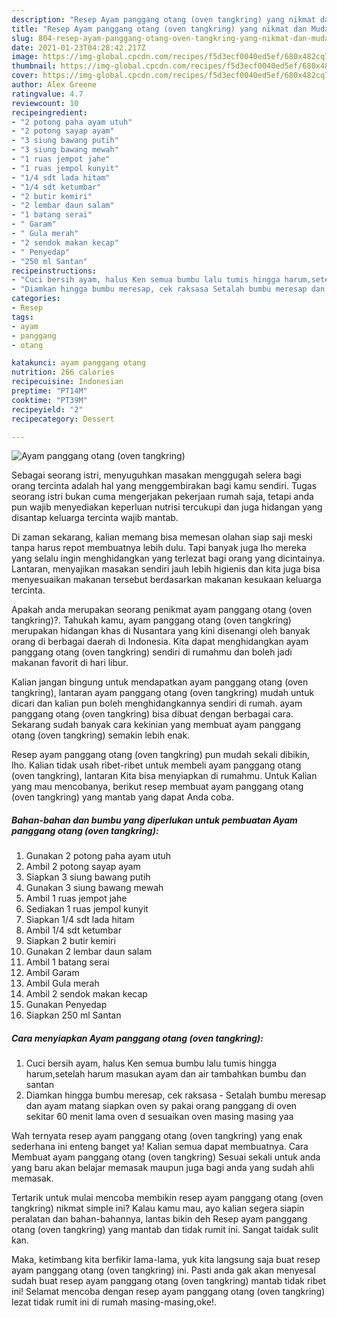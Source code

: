 ```yaml
---
description: "Resep Ayam panggang otang (oven tangkring) yang nikmat dan Mudah Dibuat"
title: "Resep Ayam panggang otang (oven tangkring) yang nikmat dan Mudah Dibuat"
slug: 804-resep-ayam-panggang-otang-oven-tangkring-yang-nikmat-dan-mudah-dibuat
date: 2021-01-23T04:28:42.217Z
image: https://img-global.cpcdn.com/recipes/f5d3ecf0040ed5ef/680x482cq70/ayam-panggang-otang-oven-tangkring-foto-resep-utama.jpg
thumbnail: https://img-global.cpcdn.com/recipes/f5d3ecf0040ed5ef/680x482cq70/ayam-panggang-otang-oven-tangkring-foto-resep-utama.jpg
cover: https://img-global.cpcdn.com/recipes/f5d3ecf0040ed5ef/680x482cq70/ayam-panggang-otang-oven-tangkring-foto-resep-utama.jpg
author: Alex Greene
ratingvalue: 4.7
reviewcount: 10
recipeingredient:
- "2 potong paha ayam utuh"
- "2 potong sayap ayam"
- "3 siung bawang putih"
- "3 siung bawang mewah"
- "1 ruas jempot jahe"
- "1 ruas jempol kunyit"
- "1/4 sdt lada hitam"
- "1/4 sdt ketumbar"
- "2 butir kemiri"
- "2 lembar daun salam"
- "1 batang serai"
- " Garam"
- " Gula merah"
- "2 sendok makan kecap"
- " Penyedap"
- "250 ml Santan"
recipeinstructions:
- "Cuci bersih ayam, halus Ken semua bumbu lalu tumis hingga harum,setelah harum masukan ayam dan air tambahkan bumbu dan santan"
- "Diamkan hingga bumbu meresap, cek raksasa Setalah bumbu meresap dan ayam matang siapkan oven sy pakai orang panggang di oven sekitar 60 menit lama oven d sesuaikan oven masing masing yaa"
categories:
- Resep
tags:
- ayam
- panggang
- otang

katakunci: ayam panggang otang 
nutrition: 266 calories
recipecuisine: Indonesian
preptime: "PT14M"
cooktime: "PT39M"
recipeyield: "2"
recipecategory: Dessert

---
```



![Ayam panggang otang (oven tangkring)](https://img-global.cpcdn.com/recipes/f5d3ecf0040ed5ef/680x482cq70/ayam-panggang-otang-oven-tangkring-foto-resep-utama.jpg)

Sebagai seorang istri, menyuguhkan masakan menggugah selera bagi orang tercinta adalah hal yang menggembirakan bagi kamu sendiri. Tugas seorang istri bukan cuma mengerjakan pekerjaan rumah saja, tetapi anda pun wajib menyediakan keperluan nutrisi tercukupi dan juga hidangan yang disantap keluarga tercinta wajib mantab.

Di zaman  sekarang, kalian memang bisa memesan olahan siap saji meski tanpa harus repot membuatnya lebih dulu. Tapi banyak juga lho mereka yang selalu ingin menghidangkan yang terlezat bagi orang yang dicintainya. Lantaran, menyajikan masakan sendiri jauh lebih higienis dan kita juga bisa menyesuaikan makanan tersebut berdasarkan makanan kesukaan keluarga tercinta. 



Apakah anda merupakan seorang penikmat ayam panggang otang (oven tangkring)?. Tahukah kamu, ayam panggang otang (oven tangkring) merupakan hidangan khas di Nusantara yang kini disenangi oleh banyak orang di berbagai daerah di Indonesia. Kita dapat menghidangkan ayam panggang otang (oven tangkring) sendiri di rumahmu dan boleh jadi makanan favorit di hari libur.

Kalian jangan bingung untuk mendapatkan ayam panggang otang (oven tangkring), lantaran ayam panggang otang (oven tangkring) mudah untuk dicari dan kalian pun boleh menghidangkannya sendiri di rumah. ayam panggang otang (oven tangkring) bisa dibuat dengan berbagai cara. Sekarang sudah banyak cara kekinian yang membuat ayam panggang otang (oven tangkring) semakin lebih enak.

Resep ayam panggang otang (oven tangkring) pun mudah sekali dibikin, lho. Kalian tidak usah ribet-ribet untuk membeli ayam panggang otang (oven tangkring), lantaran Kita bisa menyiapkan di rumahmu. Untuk Kalian yang mau mencobanya, berikut resep membuat ayam panggang otang (oven tangkring) yang mantab yang dapat Anda coba.

<!--inarticleads1-->

##### Bahan-bahan dan bumbu yang diperlukan untuk pembuatan Ayam panggang otang (oven tangkring):

1. Gunakan 2 potong paha ayam utuh
1. Ambil 2 potong sayap ayam
1. Siapkan 3 siung bawang putih
1. Gunakan 3 siung bawang mewah
1. Ambil 1 ruas jempot jahe
1. Sediakan 1 ruas jempol kunyit
1. Siapkan 1/4 sdt lada hitam
1. Ambil 1/4 sdt ketumbar
1. Siapkan 2 butir kemiri
1. Gunakan 2 lembar daun salam
1. Ambil 1 batang serai
1. Ambil  Garam
1. Ambil  Gula merah
1. Ambil 2 sendok makan kecap
1. Gunakan  Penyedap
1. Siapkan 250 ml Santan




<!--inarticleads2-->

##### Cara menyiapkan Ayam panggang otang (oven tangkring):

1. Cuci bersih ayam, halus Ken semua bumbu lalu tumis hingga harum,setelah harum masukan ayam dan air tambahkan bumbu dan santan
1. Diamkan hingga bumbu meresap, cek raksasa - Setalah bumbu meresap dan ayam matang siapkan oven sy pakai orang panggang di oven sekitar 60 menit lama oven d sesuaikan oven masing masing yaa




Wah ternyata resep ayam panggang otang (oven tangkring) yang enak sederhana ini enteng banget ya! Kalian semua dapat membuatnya. Cara Membuat ayam panggang otang (oven tangkring) Sesuai sekali untuk anda yang baru akan belajar memasak maupun juga bagi anda yang sudah ahli memasak.

Tertarik untuk mulai mencoba membikin resep ayam panggang otang (oven tangkring) nikmat simple ini? Kalau kamu mau, ayo kalian segera siapin peralatan dan bahan-bahannya, lantas bikin deh Resep ayam panggang otang (oven tangkring) yang mantab dan tidak rumit ini. Sangat taidak sulit kan. 

Maka, ketimbang kita berfikir lama-lama, yuk kita langsung saja buat resep ayam panggang otang (oven tangkring) ini. Pasti anda gak akan menyesal sudah buat resep ayam panggang otang (oven tangkring) mantab tidak ribet ini! Selamat mencoba dengan resep ayam panggang otang (oven tangkring) lezat tidak rumit ini di rumah masing-masing,oke!.

